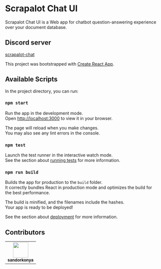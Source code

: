# Scrapalot Chat UI

Scrapalot Chat UI is a Web app for chatbot question-answering experience over your document database.

## Discord server

[scrapalot-chat](https://discord.gg/wxEBCMd3TT)

This project was bootstrapped with [Create React App](https://github.com/facebook/create-react-app).

## Available Scripts

In the project directory, you can run:

### `npm start`

Run the app in the development mode.\
Open [http://localhost:3000](http://localhost:3000) to view it in your browser.

The page will reload when you make changes.\
You may also see any lint errors in the console.

### `npm test`

Launch the test runner in the interactive watch mode.\
See the section about [running tests](https://facebook.github.io/create-react-app/docs/running-tests) for more information.

### `npm run build`

Builds the app for production to the `build` folder.\
It correctly bundles React in production mode and optimizes the build for the best performance.

The build is minified, and the filenames include the hashes.\
Your app is ready to be deployed!

See the section about [deployment](https://facebook.github.io/create-react-app/docs/deployment) for more information.

## Contributors

<table>
  <tr style="border: 0">
    <td style="border: 0 !important; text-align: center;"><a href="https://github.com/sandorkonya"><img src="https://github.com/sandorkonya.png" width="50px;" alt=""/><br /><sub><b>sandorkonya</b></sub></a><br /></td>
  </tr>
</table>
